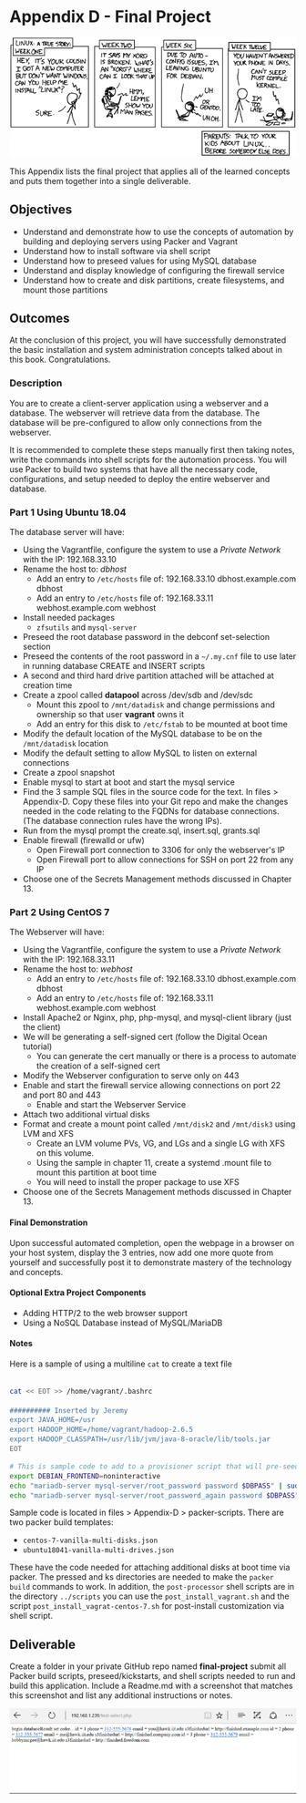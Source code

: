 # Appendix D - Final Project

![*Projects sometimes get out of hand...*](images/Chapter-Header/Appendix-D/cautionary.png "Project gets out of hand")

This Appendix lists the final project that applies all of the learned concepts and puts them together into a single deliverable.

## Objectives

* Understand and demonstrate how to use the concepts of automation by building and deploying servers using Packer and Vagrant
* Understand how to install software via shell script
* Understand how to preseed values for using MySQL database
* Understand and display knowledge of configuring the firewall service
* Understand how to create and disk partitions, create filesystems, and mount those partitions

## Outcomes

At the conclusion of this project, you will have successfully demonstrated the basic installation and system administration concepts talked about in this book.  Congratulations.

### Description

You are to create a client-server application using a webserver and a database.   The webserver will retrieve data from the database.  The database will be pre-configured to allow only connections from the webserver.

It is recommended to complete these steps manually first then taking notes, write the commands into shell scripts for the automation process. You will use Packer to build two systems that have all the necessary code, configurations, and setup needed to deploy the entire webserver and database.

### Part 1 Using Ubuntu 18.04

The database server will have:

* Using the Vagrantfile, configure the system to use a *Private Network* with the IP: 192.168.33.10
* Rename the host to: *dbhost*
  * Add an entry to `/etc/hosts` file of: 192.168.33.10   dbhost.example.com dbhost
  * Add an entry to `/etc/hosts` file of: 192.168.33.11   webhost.example.com webhost
* Install needed packages
  * `zfsutils` and `mysql-server`
* Preseed the root database password in the debconf set-selection section
* Preseed the contents of the root password in a ```~/.my.cnf``` file to use later in running database CREATE and INSERT scripts
* A second and third hard drive partition attached will be attached at creation time
* Create a zpool called **datapool** across /dev/sdb and /dev/sdc
  * Mount this zpool to ```/mnt/datadisk``` and change permissions and ownership so that user **vagrant** owns it
  * Add an entry for this disk to ```/etc/fstab``` to be mounted at boot time
* Modify the default location of the MySQL database to be on the ```/mnt/datadisk``` location
* Modify the default setting to allow MySQL to listen on external connections
* Create a zpool snapshot
* Enable mysql to start at boot and start the mysql service
* Find the 3 sample SQL files in the source code for the text.  In files > Appendix-D.  Copy these files into your Git repo and make the changes needed in the code relating to the FQDNs for database connections. (The database connection rules have the wrong IPs).
* Run from the mysql prompt the create.sql, insert.sql, grants.sql
* Enable firewall (firewalld or ufw)
  * Open Firewall port connection to 3306 for only the webserver's IP
  * Open Firewall port to allow connections for SSH on port 22 from any IP
* Choose one of the Secrets Management methods discussed in Chapter 13.

### Part 2 Using CentOS 7

The Webserver will have:

* Using the Vagrantfile, configure the system to use a *Private Network* with the IP: 192.168.33.11
* Rename the host to: *webhost*
  * Add an entry to `/etc/hosts` file of: 192.168.33.10   dbhost.example.com dbhost
  * Add an entry to `/etc/hosts` file of: 192.168.33.11   webhost.example.com webhost
* Install Apache2 or Nginx, php, php-mysql, and mysql-client library (just the client)
* We will be generating a self-signed cert (follow the Digital Ocean tutorial)
  * You can generate the cert manually or there is a process to automate the creation of a self-signed cert
* Modify the Webserver configuration to serve only on 443
* Enable and start the firewall service allowing connections on port 22 and port 80 and 443
  * Enable and start the Webserver Service
* Attach two additional virtual disks
* Format and create a mount point called ```/mnt/disk2``` and ```/mnt/disk3``` using LVM and XFS
  * Create an LVM volume PVs, VG, and LGs and a single LG with XFS on this volume.
  * Using the sample in chapter 11, create a systemd .mount file to mount this partition at boot time
  * You will need to install the proper package to use XFS
* Choose one of the Secrets Management methods discussed in Chapter 13.

#### Final Demonstration

Upon successful automated completion, open the webpage in a browser on your host system, display the 3 entries, now add one more quote from yourself and successfully post it to demonstrate mastery of the technology and concepts.

#### Optional Extra Project Components

* Adding HTTP/2 to the web browser support
* Using a NoSQL Database instead of MySQL/MariaDB

#### Notes

Here is a sample of using a multiline ```cat``` to create a text file

```bash

cat << EOT >> /home/vagrant/.bashrc

########## Inserted by Jeremy
export JAVA_HOME=/usr
export HADOOP_HOME=/home/vagrant/hadoop-2.6.5
export HADOOP_CLASSPATH=/usr/lib/jvm/java-8-oracle/lib/tools.jar
EOT
```

```bash
# This is sample code to add to a provisioner script that will pre-seed the password for a database.
export DEBIAN_FRONTEND=noninteractive
echo "mariadb-server mysql-server/root_password password $DBPASS" | sudo  debconf-set-selections
echo "mariadb-server mysql-server/root_password_again password $DBPASS" | sudo debconf-set-selections
```

Sample code is located in files > Appendix-D > packer-scripts. There are two packer build templates:

* ```centos-7-vanilla-multi-disks.json```
* ```ubuntu18041-vanilla-multi-drives.json```

These have the code needed for attaching additional disks at boot time via packer.  The pressed and ks directories are needed to make the ```packer build``` commands to work.  In addition, the ```post-processor``` shell scripts are in the directory ```../scripts``` you can use the ```post_install_vagrant.sh``` and the script ```post_install_vagrat-centos-7.sh``` for post-install customization via shell script.

## Deliverable

Create a folder in your private GitHub repo named **final-project** submit all Packer build scripts, preseed/kickstarts, and shell scripts needed to run and build this application.  Include a Readme.md with a screenshot that matches this screenshot and list any additional instructions or notes.

![*Final Project Output*](images/Appendix-D/output/final-results.png "Final Project Result")
